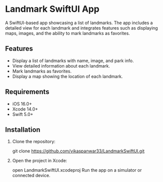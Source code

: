 # Landmark SwiftUI App

A SwiftUI-based app showcasing a list of landmarks. The app includes a detailed view for each landmark and integrates features such as displaying maps, images, and the ability to mark landmarks as favorites.

## Features

- Display a list of landmarks with name, image, and park info.
- View detailed information about each landmark.
- Mark landmarks as favorites.
- Display a map showing the location of each landmark.

## Requirements

- iOS 16.0+
- Xcode 14.0+
- Swift 5.0+

## Installation

1. Clone the repository:
   
   git clone https://github.com/vikaspanwar33/LandmarkSwiftUI.git

3. Open the project in Xcode:
   
   open LandmarkSwiftUI.xcodeproj
   Run the app on a simulator or connected device.
